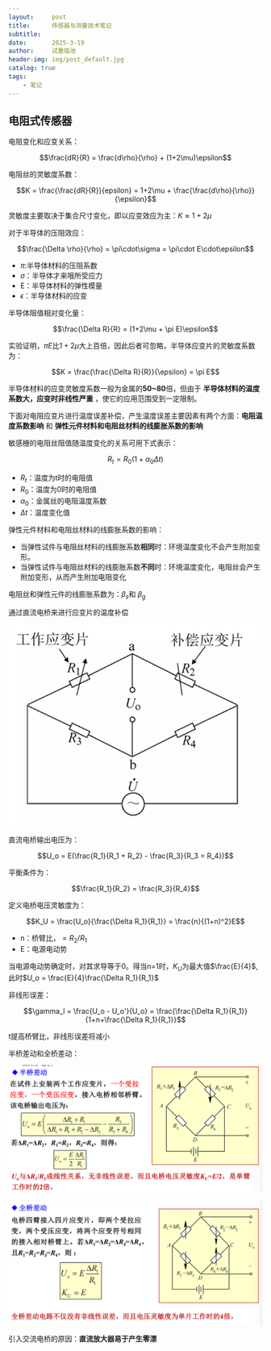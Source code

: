 ```yaml
---
layout:     post
title:      传感器与测量技术笔记
subtitle:   
date:       2025-3-19
author:     试墨临池
header-img: img/post_default.jpg
catalog: true
tags:
    - 笔记
---
```



## 电阻式传感器

电阻变化和应变关系：

$$\frac{dR}{R} = \frac{d\rho}{\rho} + (1+2\mu)\epsilon$$

电阻丝的灵敏度系数：

$$K = \frac{\frac{dR}{R}}{epsilon} = 1+2\mu + \frac{\frac{d\rho}{\rho}}{\epsilon}$$

灵敏度主要取决于集合尺寸变化，即以应变效应为主：$K\approx1+2\mu$

对于半导体的压阻效应：

$$\frac{\Delta \rho}{\rho} = \pi\cdot\sigma = \pi\cdot E\cdot\epsilon$$

+ $\pi$:半导体材料的压阻系数
+ $\sigma$：半导体才来哦所受应力
+ E：半导体材料的弹性模量
+ $\epsilon$：半导体材料的应变

半导体阻值相对变化量：

$$\frac{\Delta R}{R} = (1+2\mu + \pi E)\epsilon$$

实验证明，$\pi E$比$1+2\mu$大上百倍，因此后者可忽略，半导体应变片的灵敏度系数为：

$$K = \frac{\frac{\Delta R}{R}}{\epsilon} = \pi E$$

半导体材料的应变灵敏度系数一般为金属的**50~80**倍，但由于 **半导体材料的温度系数大，应变时非线性严重** ，使它的应用范围受到一定限制。

下面对电阻应变片进行温度误差补偿，产生温度误差主要因素有两个方面：**电阻温度系数影响** 和 **弹性元件材料和电阻丝材料的线膨胀系数的影响**

敏感栅的电阻丝阻值随温度变化的关系可用下式表示：

$$R_t = R_0(1+\alpha_0\Delta t)$$

+ $R_t$：温度为t时的电阻值
+ $R_0$：温度为0时的电阻值
+ $\alpha_0$：金属丝的电阻温度系数
+ $\Delta t$：温度变化值

弹性元件材料和电阻丝材料的线膨胀系数的影响：

+ 当弹性试件与电阻丝材料的线膨胀系数**相同**时：环境温度变化不会产生附加变形。
+ 当弹性试件与电阻丝材料的线膨胀系数**不同**时：环境温度变化，电阻丝会产生附加变形，从而产生附加电阻变化

电阻丝和弹性元件的线膨胀系数为：$\beta_s$和 $\beta_g$

通过直流电桥来进行应变片的温度补偿

![](https://raw.githubusercontent.com/shimolinchi/shimolinchi.github.io/master/img/2025-03-19-传感器与检测技术笔记/1.png)

直流电桥输出电压为：

$$U_o = E(\frac{R_1}{R_1 + R_2} - \frac{R_3}{R_3 = R_4})$$

平衡条件为：

$$\frac{R_1}{R_2} = \frac{R_3}{R_4}$$

定义电桥电压灵敏度为：

$$K_U = \frac{U_o}{\frac{\Delta R_1}{R_1}} = \frac{n}{(1+n)^2}E$$

+ n：桥臂比，$=R_2/R_1$
+ E：电源电动势

当电源电动势确定时，对其求导等于0。得当n=1时，$K_U$为最大值$\frac{E}{4}$,此时$U_o = \frac{E}{4}\frac{\Delta R_1}{R_1}$

非线形误差：

$$\gamma_l = \frac{U_o - U_o'}{U_o} = \frac{\frac{\Delta R_1}{R_1}}{1+n+\frac{\Delta R_1}{R_1}}$$

t提高桥臂比，非线形误差将减小

半桥差动和全桥差动：

![](https://raw.githubusercontent.com/shimolinchi/shimolinchi.github.io/master/img/2025-03-19-传感器与检测技术笔记/2.png)

![](https://raw.githubusercontent.com/shimolinchi/shimolinchi.github.io/master/img/2025-03-19-传感器与检测技术笔记/3.png)

引入交流电桥的原因：**直流放大器易于产生零漂**
